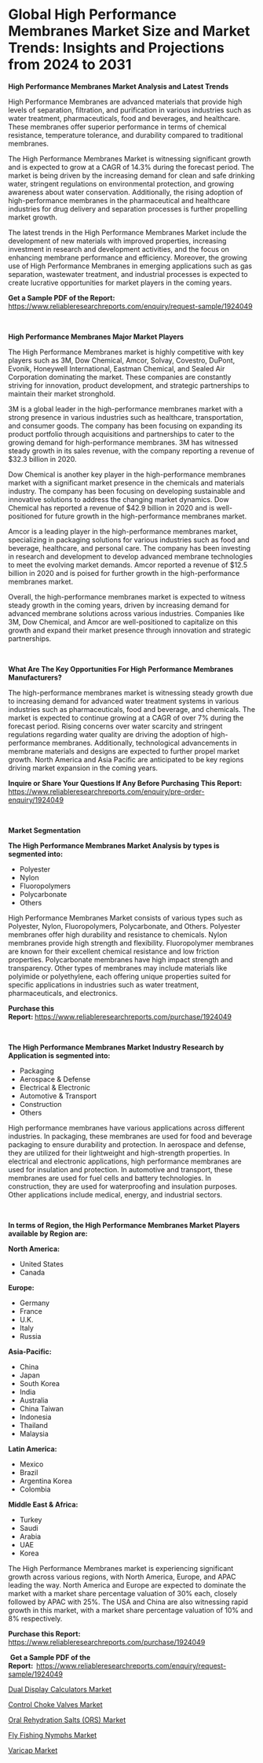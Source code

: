 <p><h1>Global High Performance Membranes Market Size and Market Trends: Insights and Projections from 2024 to 2031</h1></p><p><strong>High Performance Membranes Market Analysis and Latest Trends</strong></p>
<p><p>High Performance Membranes are advanced materials that provide high levels of separation, filtration, and purification in various industries such as water treatment, pharmaceuticals, food and beverages, and healthcare. These membranes offer superior performance in terms of chemical resistance, temperature tolerance, and durability compared to traditional membranes.</p><p>The High Performance Membranes Market is witnessing significant growth and is expected to grow at a CAGR of 14.3% during the forecast period. The market is being driven by the increasing demand for clean and safe drinking water, stringent regulations on environmental protection, and growing awareness about water conservation. Additionally, the rising adoption of high-performance membranes in the pharmaceutical and healthcare industries for drug delivery and separation processes is further propelling market growth.</p><p>The latest trends in the High Performance Membranes Market include the development of new materials with improved properties, increasing investment in research and development activities, and the focus on enhancing membrane performance and efficiency. Moreover, the growing use of High Performance Membranes in emerging applications such as gas separation, wastewater treatment, and industrial processes is expected to create lucrative opportunities for market players in the coming years.</p></p>
<p><strong>Get a Sample PDF of the Report:&nbsp;</strong> <a href="https://www.reliableresearchreports.com/enquiry/request-sample/1924049">https://www.reliableresearchreports.com/enquiry/request-sample/1924049</a></p>
<p>&nbsp;</p>
<p><strong>High Performance Membranes Major Market Players</strong></p>
<p><p>The High Performance Membranes market is highly competitive with key players such as 3M, Dow Chemical, Amcor, Solvay, Covestro, DuPont, Evonik, Honeywell International, Eastman Chemical, and Sealed Air Corporation dominating the market. These companies are constantly striving for innovation, product development, and strategic partnerships to maintain their market stronghold.</p><p>3M is a global leader in the high-performance membranes market with a strong presence in various industries such as healthcare, transportation, and consumer goods. The company has been focusing on expanding its product portfolio through acquisitions and partnerships to cater to the growing demand for high-performance membranes. 3M has witnessed steady growth in its sales revenue, with the company reporting a revenue of $32.3 billion in 2020.</p><p>Dow Chemical is another key player in the high-performance membranes market with a significant market presence in the chemicals and materials industry. The company has been focusing on developing sustainable and innovative solutions to address the changing market dynamics. Dow Chemical has reported a revenue of $42.9 billion in 2020 and is well-positioned for future growth in the high-performance membranes market.</p><p>Amcor is a leading player in the high-performance membranes market, specializing in packaging solutions for various industries such as food and beverage, healthcare, and personal care. The company has been investing in research and development to develop advanced membrane technologies to meet the evolving market demands. Amcor reported a revenue of $12.5 billion in 2020 and is poised for further growth in the high-performance membranes market.</p><p>Overall, the high-performance membranes market is expected to witness steady growth in the coming years, driven by increasing demand for advanced membrane solutions across various industries. Companies like 3M, Dow Chemical, and Amcor are well-positioned to capitalize on this growth and expand their market presence through innovation and strategic partnerships.</p></p>
<p>&nbsp;</p>
<p><strong>What Are The Key Opportunities For High Performance Membranes Manufacturers?</strong></p>
<p><p>The high-performance membranes market is witnessing steady growth due to increasing demand for advanced water treatment systems in various industries such as pharmaceuticals, food and beverage, and chemicals. The market is expected to continue growing at a CAGR of over 7% during the forecast period. Rising concerns over water scarcity and stringent regulations regarding water quality are driving the adoption of high-performance membranes. Additionally, technological advancements in membrane materials and designs are expected to further propel market growth. North America and Asia Pacific are anticipated to be key regions driving market expansion in the coming years.</p></p>
<p><strong>Inquire or Share Your Questions If Any Before Purchasing This Report:</strong> <a href="https://www.reliableresearchreports.com/enquiry/pre-order-enquiry/1924049">https://www.reliableresearchreports.com/enquiry/pre-order-enquiry/1924049</a></p>
<p>&nbsp;</p>
<p><strong>Market Segmentation</strong></p>
<p><strong>The High Performance Membranes Market Analysis by types is segmented into:</strong></p>
<p><ul><li>Polyester</li><li>Nylon</li><li>Fluoropolymers</li><li>Polycarbonate</li><li>Others</li></ul></p>
<p><p>High Performance Membranes Market consists of various types such as Polyester, Nylon, Fluoropolymers, Polycarbonate, and Others. Polyester membranes offer high durability and resistance to chemicals. Nylon membranes provide high strength and flexibility. Fluoropolymer membranes are known for their excellent chemical resistance and low friction properties. Polycarbonate membranes have high impact strength and transparency. Other types of membranes may include materials like polyimide or polyethylene, each offering unique properties suited for specific applications in industries such as water treatment, pharmaceuticals, and electronics.</p></p>
<p><strong>Purchase this Report:&nbsp;</strong><a href="https://www.reliableresearchreports.com/purchase/1924049">https://www.reliableresearchreports.com/purchase/1924049</a></p>
<p>&nbsp;</p>
<p><strong>The High Performance Membranes Market Industry Research by Application is segmented into:</strong></p>
<p><ul><li>Packaging</li><li>Aerospace & Defense</li><li>Electrical & Electronic</li><li>Automotive & Transport</li><li>Construction</li><li>Others</li></ul></p>
<p><p>High performance membranes have various applications across different industries. In packaging, these membranes are used for food and beverage packaging to ensure durability and protection. In aerospace and defense, they are utilized for their lightweight and high-strength properties. In electrical and electronic applications, high performance membranes are used for insulation and protection. In automotive and transport, these membranes are used for fuel cells and battery technologies. In construction, they are used for waterproofing and insulation purposes. Other applications include medical, energy, and industrial sectors.</p></p>
<p>&nbsp;</p>
<p><strong>In terms of Region, the High Performance Membranes Market Players available by Region are:</strong></p>
<p>
    <p> <strong> North America: </strong>
        <ul>
            <li>United States</li>
            <li>Canada</li>
        </ul>
        </p> 
    <p> <strong> Europe: </strong>
        <ul>
            <li>Germany</li>
            <li>France</li>
            <li>U.K.</li>
            <li>Italy</li>
            <li>Russia</li>
        </ul>
        </p> 
    <p> <strong> Asia-Pacific: </strong>
        <ul>
            <li>China</li>
            <li>Japan</li>
            <li>South Korea</li>
            <li>India</li>
            <li>Australia</li>
            <li>China Taiwan</li>
            <li>Indonesia</li>
            <li>Thailand</li>
            <li>Malaysia</li>
        </ul>
        </p> 
    <p> <strong> Latin America: </strong>
        <ul>
            <li>Mexico</li>
            <li>Brazil</li>
            <li>Argentina Korea</li>
            <li>Colombia</li>
        </ul>
        </p> 
    <p> <strong> Middle East & Africa: </strong>
        <ul>
            <li>Turkey</li>
            <li>Saudi</li>
            <li>Arabia</li>
            <li>UAE</li>
            <li>Korea</li>
        </ul>
    </p>
    </p>
<p><p>The High Performance Membranes market is experiencing significant growth across various regions, with North America, Europe, and APAC leading the way. North America and Europe are expected to dominate the market with a market share percentage valuation of 30% each, closely followed by APAC with 25%. The USA and China are also witnessing rapid growth in this market, with a market share percentage valuation of 10% and 8% respectively.</p></p>
<p><strong>Purchase this Report: </strong><a href="https://www.reliableresearchreports.com/purchase/1924049">https://www.reliableresearchreports.com/purchase/1924049</a></p>
<p>&nbsp;<strong>Get a Sample PDF of the Report:&nbsp;&nbsp;</strong><a href="https://www.reliableresearchreports.com/enquiry/request-sample/1924049">https://www.reliableresearchreports.com/enquiry/request-sample/1924049</a></p>
<p><strong></strong></p>
<p><p><a href="https://mire-aunt-385.notion.site/Dual-Display-Calculators-Market-Research-Report-Provides-Critical-Insights-that-can-help-Shape-Busin-115714418cf648ef840cb68c695f619d">Dual Display Calculators Market</a></p><p><a href="https://invited-way-688.notion.site/Control-Choke-Valves-Market-Size-Share-Trends-Analysis-Report-By-Material-By-Type-By-End-user--1c9054a3ec97492d9f3af930e373ff13">Control Choke Valves Market</a></p><p><a href="https://butternut-bug-553.notion.site/Oral-Rehydration-Salts-ORS-Market-Size-and-Examines-its-Market-Scope-with-a-Primary-Focus-on-Gro-e9feef2eb368445c882e0e7a1d1cc252">Oral Rehydration Salts (ORS) Market</a></p><p><a href="https://view.publitas.com/reportprime-1/fly-fishing-nymphs-market-research-report-provides-critical-insights-that-can-help-shape-business-development-and-investment-strategies/">Fly Fishing Nymphs Market</a></p><p><a href="https://view.publitas.com/reportprime-1/varicap-market-size-growing-and-forecasted-for-period-from-2024-2031-and-provides-complete-market-analysis-of-this-market/">Varicap Market</a></p></p>